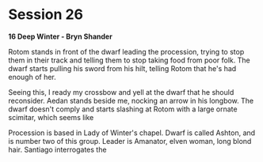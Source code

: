 # Session 26
**16 Deep Winter - Bryn Shander**

Rotom stands in front of the dwarf leading the procession, trying to stop them in their track and telling them to stop taking food from poor folk. The dwarf starts pulling his sword from his hilt, telling Rotom that he's had enough of her.

Seeing this, I ready my crossbow and yell at the dwarf that he should reconsider. Aedan stands beside me, nocking an arrow in his longbow. The dwarf doesn't comply and starts slashing at Rotom with a large ornate scimitar, which seems like

Procession is based in Lady of Winter's chapel. Dwarf is called Ashton, and is number two of this group. Leader is Amanator, elven woman, long blond hair. Santiago interrogates the